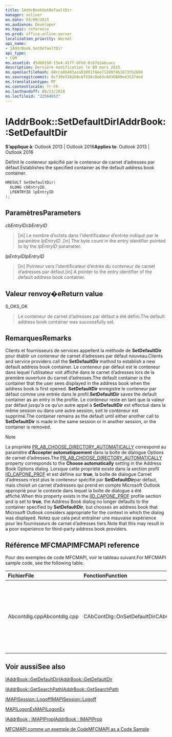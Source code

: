 ```yaml
---
title: IAddrBookSetDefaultDir
manager: soliver
ms.date: 03/09/2015
ms.audience: Developer
ms.topic: reference
ms.prod: office-online-server
localization_priority: Normal
api_name:
- IAddrBook.SetDefaultDir
api_type:
- COM
ms.assetid: d5d60150-15e4-41ff-bfb0-0c67e2abcacc
description: Dernière modification le 09 mars 2015
ms.openlocfilehash: 68cca0b483aca91001f8ee71289f4b1673fb2888
ms.sourcegitcommit: 0cf39e5382b8c6f236c8a63c6036849ed3527ded
ms.translationtype: MT
ms.contentlocale: fr-FR
ms.lasthandoff: 08/23/2018
ms.locfileid: "22564653"
---
```

# <a name="iaddrbooksetdefaultdir"></a><span data-ttu-id="c0ec5-103">IAddrBook::SetDefaultDir</span><span class="sxs-lookup"><span data-stu-id="c0ec5-103">IAddrBook::SetDefaultDir</span></span>

  
  
<span data-ttu-id="c0ec5-104">**S’applique à**: Outlook 2013 | Outlook 2016</span><span class="sxs-lookup"><span data-stu-id="c0ec5-104">**Applies to**: Outlook 2013 | Outlook 2016</span></span> 
  
<span data-ttu-id="c0ec5-105">Définit le conteneur spécifié par le conteneur de carnet d’adresses par défaut.</span><span class="sxs-lookup"><span data-stu-id="c0ec5-105">Establishes the specified container as the default address book container.</span></span>
  
```cpp
HRESULT SetDefaultDir(
  ULONG cbEntryID,
  LPENTRYID lpEntryID
);
```

## <a name="parameters"></a><span data-ttu-id="c0ec5-106">Paramètres</span><span class="sxs-lookup"><span data-stu-id="c0ec5-106">Parameters</span></span>

 <span data-ttu-id="c0ec5-107">_cbEntryID_</span><span class="sxs-lookup"><span data-stu-id="c0ec5-107">_cbEntryID_</span></span>
  
> <span data-ttu-id="c0ec5-108">[in] Le nombre d’octets dans l’identificateur d’entrée indiqué par le paramètre _lpEntryID_ .</span><span class="sxs-lookup"><span data-stu-id="c0ec5-108">[in] The byte count in the entry identifier pointed to by the  _lpEntryID_ parameter.</span></span> 
    
 <span data-ttu-id="c0ec5-109">_lpEntryID_</span><span class="sxs-lookup"><span data-stu-id="c0ec5-109">_lpEntryID_</span></span>
  
> <span data-ttu-id="c0ec5-110">[in] Pointeur vers l’identificateur d’entrée du conteneur de carnet d’adresses par défaut.</span><span class="sxs-lookup"><span data-stu-id="c0ec5-110">[in] A pointer to the entry identifier of the default address book container.</span></span>
    
## <a name="return-value"></a><span data-ttu-id="c0ec5-111">Valeur renvoy�e</span><span class="sxs-lookup"><span data-stu-id="c0ec5-111">Return value</span></span>

<span data-ttu-id="c0ec5-112">S_OK</span><span class="sxs-lookup"><span data-stu-id="c0ec5-112">S_OK</span></span> 
  
> <span data-ttu-id="c0ec5-113">Le conteneur de carnet d’adresses par défaut a été défini.</span><span class="sxs-lookup"><span data-stu-id="c0ec5-113">The default address book container was successfully set.</span></span>
    
## <a name="remarks"></a><span data-ttu-id="c0ec5-114">Remarques</span><span class="sxs-lookup"><span data-stu-id="c0ec5-114">Remarks</span></span>

<span data-ttu-id="c0ec5-115">Clients et fournisseurs de services appellent la méthode de **SetDefaultDir** pour établir un conteneur de carnet d’adresses par défaut nouveau.</span><span class="sxs-lookup"><span data-stu-id="c0ec5-115">Clients and service providers call the **SetDefaultDir** method to establish a new default address book container.</span></span> <span data-ttu-id="c0ec5-116">Le conteneur par défaut est le conteneur dans lequel l’utilisateur voit affiché dans le carnet d’adresses lors de la première ouverture du carnet d’adresses.</span><span class="sxs-lookup"><span data-stu-id="c0ec5-116">The default container is the container that the user sees displayed in the address book when the address book is first opened.</span></span> <span data-ttu-id="c0ec5-117">**SetDefaultDir** enregistre le conteneur par défaut comme une entrée dans le profil.</span><span class="sxs-lookup"><span data-stu-id="c0ec5-117">**SetDefaultDir** saves the default container as an entry in the profile.</span></span> <span data-ttu-id="c0ec5-118">Le conteneur reste en tant que la valeur par défaut jusqu'à ce qu’un autre appel à **SetDefaultDir** est effectué dans la même session ou dans une autre session, soit le conteneur est supprimé.</span><span class="sxs-lookup"><span data-stu-id="c0ec5-118">The container remains as the default until either another call to **SetDefaultDir** is made in the same session or in another session, or the container is removed.</span></span> 
  
> [!NOTE]
> <span data-ttu-id="c0ec5-119">La propriété [PR_AB_CHOOSE_DIRECTORY_AUTOMATICALLY](pidtagaddressbookchoosedirectoryautomatically-canonical-property.md) correspond au paramètre **d’Accepter automatiquement** dans la boîte de dialogue Options de carnet d’adresses.</span><span class="sxs-lookup"><span data-stu-id="c0ec5-119">The [PR_AB_CHOOSE_DIRECTORY_AUTOMATICALLY](pidtagaddressbookchoosedirectoryautomatically-canonical-property.md) property corresponds to the **Choose automatically** setting in the Address Book Options dialog.</span></span> <span data-ttu-id="c0ec5-120">Lorsque cette propriété existe dans la section profil [IID_CAPONE_PROF](http://msdn.microsoft.com/library/281aabc3-9656-299c-4c78-7733dc71050a%28Office.15%29.aspx) et est définie sur **true**, la boîte de dialogue Carnet d’adresses n’est plus le conteneur spécifié par **SetDefaultDir**par défaut, mais choisit un carnet d’adresses qui prend en compte Microsoft Outlook approprié pour le contexte dans lequel la boîte de dialogue a été affiché.</span><span class="sxs-lookup"><span data-stu-id="c0ec5-120">When this property exists in the [IID_CAPONE_PROF](http://msdn.microsoft.com/library/281aabc3-9656-299c-4c78-7733dc71050a%28Office.15%29.aspx) profile section and is set to **true**, the Address Book dialog no longer defaults to the container specified by **SetDefaultDir**, but chooses an address book that Microsoft Outlook considers appropriate for the context in which the dialog was displayed.</span></span> <span data-ttu-id="c0ec5-121">Notez que cela peut entraîner une mauvaise expérience pour les fournisseurs de carnet d’adresses tiers.</span><span class="sxs-lookup"><span data-stu-id="c0ec5-121">Note that this may result in a poor experience for third-party address book providers.</span></span> 
  
## <a name="mfcmapi-reference"></a><span data-ttu-id="c0ec5-122">Référence MFCMAPI</span><span class="sxs-lookup"><span data-stu-id="c0ec5-122">MFCMAPI reference</span></span>

<span data-ttu-id="c0ec5-123">Pour des exemples de code MFCMAPI, voir le tableau suivant.</span><span class="sxs-lookup"><span data-stu-id="c0ec5-123">For MFCMAPI sample code, see the following table.</span></span>
  
|<span data-ttu-id="c0ec5-124">**Fichier**</span><span class="sxs-lookup"><span data-stu-id="c0ec5-124">**File**</span></span>|<span data-ttu-id="c0ec5-125">**Fonction**</span><span class="sxs-lookup"><span data-stu-id="c0ec5-125">**Function**</span></span>|<span data-ttu-id="c0ec5-126">**Commentaire**</span><span class="sxs-lookup"><span data-stu-id="c0ec5-126">**Comment**</span></span>|
|:-----|:-----|:-----|
|<span data-ttu-id="c0ec5-127">Abcontdlg.cpp</span><span class="sxs-lookup"><span data-stu-id="c0ec5-127">Abcontdlg.cpp</span></span>  <br/> |<span data-ttu-id="c0ec5-128">CAbContDlg::OnSetDefaultDir</span><span class="sxs-lookup"><span data-stu-id="c0ec5-128">CAbContDlg::OnSetDefaultDir</span></span>  <br/> |<span data-ttu-id="c0ec5-129">MFCMAPI utilise la méthode **SetDefaultDir** pour effectuer le conteneur de carnet d’adresse spécifiée par défaut.</span><span class="sxs-lookup"><span data-stu-id="c0ec5-129">MFCMAPI uses the **SetDefaultDir** method to make the specified address book container the default one.</span></span>  <br/> |
   
## <a name="see-also"></a><span data-ttu-id="c0ec5-130">Voir aussi</span><span class="sxs-lookup"><span data-stu-id="c0ec5-130">See also</span></span>



[<span data-ttu-id="c0ec5-131">IAddrBook::GetDefaultDir</span><span class="sxs-lookup"><span data-stu-id="c0ec5-131">IAddrBook::GetDefaultDir</span></span>](iaddrbook-getdefaultdir.md)
  
[<span data-ttu-id="c0ec5-132">IAddrBook::GetSearchPath</span><span class="sxs-lookup"><span data-stu-id="c0ec5-132">IAddrBook::GetSearchPath</span></span>](iaddrbook-getsearchpath.md)
  
[<span data-ttu-id="c0ec5-133">IMAPISession::Logoff</span><span class="sxs-lookup"><span data-stu-id="c0ec5-133">IMAPISession::Logoff</span></span>](imapisession-logoff.md)
  
[<span data-ttu-id="c0ec5-134">MAPILogonEx</span><span class="sxs-lookup"><span data-stu-id="c0ec5-134">MAPILogonEx</span></span>](mapilogonex.md)
  
[<span data-ttu-id="c0ec5-135">IAddrBook : IMAPIProp</span><span class="sxs-lookup"><span data-stu-id="c0ec5-135">IAddrBook : IMAPIProp</span></span>](iaddrbookimapiprop.md)


[<span data-ttu-id="c0ec5-136">MFCMAPI comme un exemple de Code</span><span class="sxs-lookup"><span data-stu-id="c0ec5-136">MFCMAPI as a Code Sample</span></span>](mfcmapi-as-a-code-sample.md)

